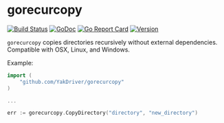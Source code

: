 # gorecurcopy

[![Build Status](https://travis-ci.org/YakDriver/gorecurcopy.svg?branch=master)](https://travis-ci.org/YakDriver/gorecurcopy)
[![GoDoc](https://godoc.org/github.com/YakDriver/gorecurcopy?status.svg)](https://godoc.org/github.com/YakDriver/gorecurcopy)
[![Go Report Card](https://goreportcard.com/badge/github.com/YakDriver/gorecurcopy)](https://goreportcard.com/report/github.com/YakDriver/gorecurcopy)
[![Version](https://img.shields.io/github/tag/YakDriver/gorecurcopy)](https://github.com/YakDriver/gorecurcopy/releases)



`gorecurcopy` copies directories recursively without external dependencies. Compatible with OSX, Linux, and Windows.

Example:

```go
import (
	"github.com/YakDriver/gorecurcopy"
)

...

err := gorecurcopy.CopyDirectory("directory", "new_directory")
```
